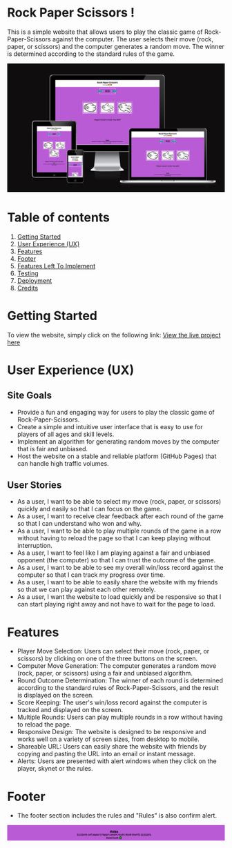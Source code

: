 # Rock Paper Scissors !

This is a simple website that allows users to play the classic game of Rock-Paper-Scissors against the computer. The user selects their move (rock, paper, or scissors) and the computer generates a random move. The winner is determined according to the standard rules of the game.

![Responsive picture](assets/images/responsive.png)

# Table of contents

1. [Getting Started](#started)
2. [User Experience (UX)](#ux)
3. [Features](#features)
4. [Footer](#footer)
5. [Features Left To Implement](#implement)
6. [Testing](#testing)
7. [Deployment](#deployment)
8. [Credits](#credits)


# Getting Started

<a name="started"></a>

To view the website, simply click on the following link: [View the live project here](https://rockypraxe.github.io/Rock-Paper-Scissors/)

# User Experience (UX)

<a name="ux"></a>

## Site Goals
- Provide a fun and engaging way for users to play the classic game of Rock-Paper-Scissors.
- Create a simple and intuitive user interface that is easy to use for players of all ages and skill levels.
- Implement an algorithm for generating random moves by the computer that is fair and unbiased.
- Host the website on a stable and reliable platform (GitHub Pages) that can handle high traffic volumes.


## User Stories
- As a user, I want to be able to select my move (rock, paper, or scissors) quickly and easily so that I can focus on the game.
- As a user, I want to receive clear feedback after each round of the game so that I can understand who won and why.
- As a user, I want to be able to play multiple rounds of the game in a row without having to reload the page so that I can keep playing without interruption.
- As a user, I want to feel like I am playing against a fair and unbiased opponent (the computer) so that I can trust the outcome of the game.
- As a user, I want to be able to see my overall win/loss record against the computer so that I can track my progress over time.
- As a user, I want to be able to easily share the website with my friends so that we can play against each other remotely.
- As a user, I want the website to load quickly and be responsive so that I can start playing right away and not have to wait for the page to load.

# Features

<a name="features"></a>

- Player Move Selection: Users can select their move (rock, paper, or scissors) by clicking on one of the three buttons on the screen.
- Computer Move Generation: The computer generates a random move (rock, paper, or scissors) using a fair and unbiased algorithm.
- Round Outcome Determination: The winner of each round is determined according to the standard rules of Rock-Paper-Scissors, and the result is displayed on the screen.
- Score Keeping: The user's win/loss record against the computer is tracked and displayed on the screen.
- Multiple Rounds: Users can play multiple rounds in a row without having to reload the page.
- Responsive Design: The website is designed to be responsive and works well on a variety of screen sizes, from desktop to mobile.
- Shareable URL: Users can easily share the website with friends by copying and pasting the URL into an email or instant message.
- Alerts: Users are presented with alert windows when they click on the player, skynet or the rules.

# Footer

<a name="footer"></a>

- The footer section includes the rules and "Rules" is also confirm alert.

![footer](assets/images/footer.png)